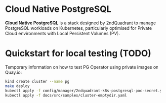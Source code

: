 # Cloud Native PostgreSQL

**Cloud Native PostgreSQL** is a stack designed by [2ndQuadrant](https://www.2ndquadrant.com) to manage PostgreSQL
workloads on Kubernetes, particularly optimised for Private Cloud environments with Local Persistent Volumes (PV).

# Quickstart for local testing (TODO)

Temporary information on how to test PG Operator using private images on Quay.io:

```bash
kind create cluster --name pg
make deploy
kubectl apply -f config/manager/2ndquadrant-k8s-postgresql-poc-secret.yaml
kubectl apply -f docs/src/samples/cluster-emptydir.yaml
```

